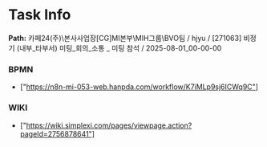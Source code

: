 # Task Info

**Path:** 카페24(주)\본사사업장\[CG]MI본부\MIH그룹\BVO팀 / hjyu / [271063] 비정기 (내부_타부서) 미팅_회의_소통 _ 미팅 참석 / 2025-08-01_00-00-00

### BPMN
- ["https://n8n-mi-053-web.hanpda.com/workflow/K7iMLp9sj6ICWq9C"]

### WIKI
- ["https://wiki.simplexi.com/pages/viewpage.action?pageId=2756878641"]

